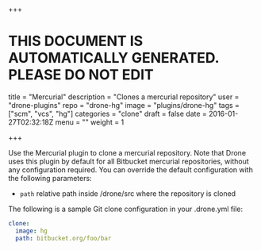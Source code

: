 +++

# THIS DOCUMENT IS AUTOMATICALLY GENERATED. PLEASE DO NOT EDIT

title = "Mercurial"
description = "Clones a mercurial repository"
user = "drone-plugins"
repo = "drone-hg"
image = "plugins/drone-hg"
tags = ["scm", "vcs", "hg"]
categories = "clone"
draft = false
date = 2016-01-27T02:32:18Z
menu = ""
weight = 1

+++

Use the Mercurial plugin to clone a mercurial repository. Note that Drone uses this plugin
by default for all Bitbucket mercurial repositories, without any configuration required. You can override
the default configuration with the following parameters:

* `path` relative path inside /drone/src where the repository is cloned

The following is a sample Git clone configuration in your .drone.yml file:

```yaml
clone:
  image: hg
  path: bitbucket.org/foo/bar
```

